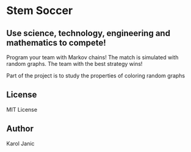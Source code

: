 # Stem Soccer

## Use science, technology, engineering and mathematics to compete!
Program your team with Markov chains!
The match is simulated with random graphs.
The team with the best strategy wins!

Part of the project is to study the properties of coloring random graphs 


## License
MIT License

## Author
Karol Janic
